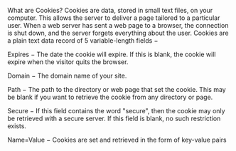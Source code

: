 What are Cookies?
Cookies are data, stored in small text files, on your computer.
This allows the server to deliver a page tailored to a particular user.
When a web server has sent a web page to a browser, the connection is shut down, and the server forgets everything about the user.
Cookies are a plain text data record of 5 variable-length fields −

Expires − The date the cookie will expire. If this is blank, the cookie will expire when the visitor quits the browser.

Domain − The domain name of your site.

Path − The path to the directory or web page that set the cookie. This may be blank if you want to retrieve the cookie from any directory or page.

Secure − If this field contains the word "secure", then the cookie may only be retrieved with a secure server. If this field is blank, no such restriction exists.

Name=Value − Cookies are set and retrieved in the form of key-value pairs
